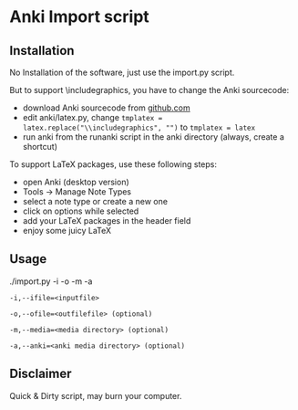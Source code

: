 # Anki Import script

## Installation
No Installation of the software, just use the import.py script.


But to support \includegraphics, you have to change the Anki sourcecode:

* download Anki sourcecode from [github.com](https://github.com/dae/anki)
* edit anki/latex.py, change `tmplatex = latex.replace("\\includegraphics", "")` to `tmplatex = latex`
* run anki from the runanki script in the anki directory (always, create a shortcut)


To support LaTeX packages, use these following steps:
* open Anki (desktop version)
* Tools -> Manage Note Types
* select a note type or create a new one
* click on options while selected
* add your LaTeX packages in the header field
* enjoy some juicy LaTeX

## Usage
./import.py -i <inputfile> -o <outputfile> -m <media directory> -a <anki media directory>

	-i,--ifile=<inputfile>
	
	-o,--ofile=<outfilefile> (optional)
	
	-m,--media=<media directory> (optional)
	
	-a,--anki=<anki media directory> (optional)

## Disclaimer
Quick & Dirty script, may burn your computer.
